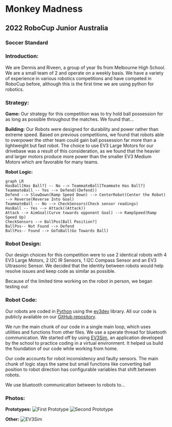 # Monkey Madness

## 2022 RoboCup Junior Australia

### Soccer Standard

### **Introduction:**

We are Dennis and Riveen, a group of year 9s from Melbourne High School. We are a small team of 2 and operate on a weekly basis. We have a variety of experience in various robotics competitions and have competed in RoboCup before, although this is the first time we are using python for robotics.

### **Strategy:**
**Game:**
Our strategy for this competition was to try hold ball possession for as long as possible throughout the matches. We found that...

**Building:**
Our Robots were designed for durability and power rather than extreme speed. Based on previous competitions, we found that robots able to overpower the other team could gain ball possession far more than a lightweight but fast robot. The choice to use EV3 Large Motors for our drivebase was a result of this consideration, as we found that the heavier and larger motors produce more power than the smaller EV3 Medium Motors which are favorable for many teams.

**Robot Logic:**
```mermaid
graph LR
HasBall[Has Ball?] -- No --> TeammateBall[Teammate Has Ball?]
TeammateBall -- Yes --> Defend((Defend))
Defend --> SlowDown(Ramp Speed Down) --> CenterRobot(Center the Robot) --> Reverse(Reverse Into Goal)
TeammateBall -- No --> CheckSensors(Check sensor readings)
HasBall -- Yes --> Attack((Attack))
Attack --> AimGoal(Curve towards opponent Goal) --> RampSpeed(Ramp Speed Up)
CheckSensors --> BallPos[Ball Position?]
BallPos-- Not Found --> Defend
BallPos-- Found --> GoToBall(Go Towards Ball)
```
### **Robot Design:**
Our design choices for this competition were to use 2 identical robots with 4 EV3 Large Motors, 2 I2C IR Sensors, 1 I2C Compass Sensor and an EV3 Ultrasonic Sensor. We decided that the identity between robots would help resolve issues and keep code as similar as possible. 

Because of the limited time working on the robot in person, we began testing out 

### **Robot Code:**
Our robots are coded in [Python](https://www.python.org/) using the [ev3dev](https://www.ev3dev.org/) library. All our code is publicly available on our [GitHub repository](https://github.com/denyahnov/rc2022/). 

We run the main chunk of our code in a single main loop, which uses utilities and functions from other files. We use a sperate thread for bluetooth communication. We started off by using [EV3Sim](https://ev3sim.mhsrobotics.club/), an application developed by the school to practice coding in a virtual environment. It helped us build the foundation of our code while working from home.

Our code accounts for robot inconsistency and faulty sensors. The main chunk of logic stays the same but small functions like converting ball position to robot direction has configurable variables that shift between robots.

We use bluetooth communication between to robots to...

### **Photos:**
**Prototypes:**
![First Prototype](https://media.discordapp.net/attachments/496240143494021120/939835121182330930/SoccerV2.png?width=180&height=270)
![Second Prototype](https://media.discordapp.net/attachments/516360486963380226/946962209639112735/UpdatedSoccerRobotRENDER.png?width=190&height=270)

**Other:**
![EV3Sim](https://encrypted-tbn0.gstatic.com/images?q=tbn:ANd9GcSHR1z5GIx346WoQsXJwFxxocKntZnXWBdwrd3m0g0LALeAKT-F_B7uU0DLNo6NYp6fQ3I&usqp=CAU")
